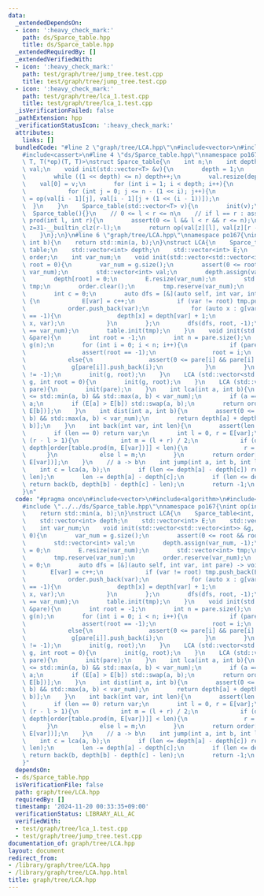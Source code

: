 ```yaml
---
data:
  _extendedDependsOn:
  - icon: ':heavy_check_mark:'
    path: ds/Sparce_table.hpp
    title: ds/Sparce_table.hpp
  _extendedRequiredBy: []
  _extendedVerifiedWith:
  - icon: ':heavy_check_mark:'
    path: test/graph/tree/jump_tree.test.cpp
    title: test/graph/tree/jump_tree.test.cpp
  - icon: ':heavy_check_mark:'
    path: test/graph/tree/lca_1.test.cpp
    title: test/graph/tree/lca_1.test.cpp
  _isVerificationFailed: false
  _pathExtension: hpp
  _verificationStatusIcon: ':heavy_check_mark:'
  attributes:
    links: []
  bundledCode: "#line 2 \"graph/tree/LCA.hpp\"\n#include<vector>\n#include<algorithm>\n\
    #include<cassert>\n#line 4 \"ds/Sparce_table.hpp\"\nnamespace po167{\ntemplate<class\
    \ T, T(*op)(T, T)>\nstruct Sparce_table{\n    int n;\n    int depth;\n    std::vector<std::vector<T>>\
    \ val;\n    void init(std::vector<T> &v){\n        depth = 1;\n        n = v.size();\n\
    \        while ((1 << depth) <= n) depth++;\n        val.resize(depth);\n    \
    \    val[0] = v;\n        for (int i = 1; i < depth; i++){\n            val[i].resize(n);\n\
    \            for (int j = 0; j <= n - (1 << i); j++){\n                val[i][j]\
    \ = op(val[i - 1][j], val[i - 1][j + (1 << (i - 1))]);\n            }\n      \
    \  }\n    }\n    Sparce_table(std::vector<T> v){\n        init(v);\n    }\n  \
    \  Sparce_table(){}\n    // 0 <= l < r <= n\n    // if l == r : assert\n    T\
    \ prod(int l, int r){\n        assert(0 <= l && l < r && r <= n);\n        int\
    \ z=31-__builtin_clz(r-l);\n        return op(val[z][l], val[z][r - (1 << z)]);\n\
    \    }\n};\n}\n#line 6 \"graph/tree/LCA.hpp\"\nnamespace po167{\nint op(int a,\
    \ int b){\n    return std::min(a, b);\n}\nstruct LCA{\n    Sparce_table<int, op>\
    \ table;\n    std::vector<int> depth;\n    std::vector<int> E;\n    std::vector<int>\
    \ order;\n    int var_num;\n    void init(std::vector<std::vector<int>> &g, int\
    \ root = 0){\n        var_num = g.size();\n        assert(0 <= root && root <\
    \ var_num);\n        std::vector<int> val;\n        depth.assign(var_num, -1);\n\
    \        depth[root] = 0;\n        E.resize(var_num);\n        std::vector<int>\
    \ tmp;\n        order.clear();\n        tmp.reserve(var_num);\n        order.reserve(var_num);\n\
    \        int c = 0;\n        auto dfs = [&](auto self, int var, int pare) -> void\
    \ {\n            E[var] = c++;\n            if (var != root) tmp.push_back(E[pare]);\n\
    \            order.push_back(var);\n            for (auto x : g[var]) if (depth[x]\
    \ == -1){\n                depth[x] = depth[var] + 1;\n                self(self,\
    \ x, var);\n            }\n        };\n        dfs(dfs, root, -1);\n        assert(c\
    \ == var_num);\n        table.init(tmp);\n    }\n    void init(std::vector<int>\
    \ &pare){\n        int root = -1;\n        int n = pare.size();\n        std::vector<std::vector<int>>\
    \ g(n);\n        for (int i = 0; i < n; i++){\n            if (pare[i] < 0){\n\
    \                assert(root == -1);\n                root = i;\n            }\n\
    \            else{\n                assert(0 <= pare[i] && pare[i] < n);\n   \
    \             g[pare[i]].push_back(i);\n            }\n        }\n        assert(root\
    \ != -1);\n        init(g, root);\n    }\n    LCA (std::vector<std::vector<int>>\
    \ g, int root = 0){\n        init(g, root);\n    }\n    LCA (std::vector<int>\
    \ pare){\n        init(pare);\n    }\n    int lca(int a, int b){\n        assert(0\
    \ <= std::min(a, b) && std::max(a, b) < var_num);\n        if (a == b) return\
    \ a;\n        if (E[a] > E[b]) std::swap(a, b);\n        return order[table.prod(E[a],\
    \ E[b])];\n    }\n    int dist(int a, int b){\n        assert(0 <= std::min(a,\
    \ b) && std::max(a, b) < var_num);\n        return depth[a] + depth[b] - 2 * depth[lca(a,\
    \ b)];\n    }\n    int back(int var, int len){\n        assert(len <= depth[var]);\n\
    \        if (len == 0) return var;\n        int l = 0, r = E[var];\n        while\
    \ (r - l > 1){\n            int m = (l + r) / 2;\n            if (depth[var] -\
    \ depth[order[table.prod(m, E[var])]] < len){\n                r = m;\n      \
    \      }\n            else l = m;\n        }\n        return order[table.prod(l,\
    \ E[var])];\n    }\n    // a -> b\n    int jump(int a, int b, int len){\n    \
    \    int c = lca(a, b);\n        if (len <= depth[a] - depth[c]) return back(a,\
    \ len);\n        len -= depth[a] - depth[c];\n        if (len <= depth[b] - depth[c])\
    \ return back(b, depth[b] - depth[c] - len);\n        return -1;\n    }\n};\n\n\
    }\n"
  code: "#pragma once\n#include<vector>\n#include<algorithm>\n#include<cassert>\n\
    #include \"../../ds/Sparce_table.hpp\"\nnamespace po167{\nint op(int a, int b){\n\
    \    return std::min(a, b);\n}\nstruct LCA{\n    Sparce_table<int, op> table;\n\
    \    std::vector<int> depth;\n    std::vector<int> E;\n    std::vector<int> order;\n\
    \    int var_num;\n    void init(std::vector<std::vector<int>> &g, int root =\
    \ 0){\n        var_num = g.size();\n        assert(0 <= root && root < var_num);\n\
    \        std::vector<int> val;\n        depth.assign(var_num, -1);\n        depth[root]\
    \ = 0;\n        E.resize(var_num);\n        std::vector<int> tmp;\n        order.clear();\n\
    \        tmp.reserve(var_num);\n        order.reserve(var_num);\n        int c\
    \ = 0;\n        auto dfs = [&](auto self, int var, int pare) -> void {\n     \
    \       E[var] = c++;\n            if (var != root) tmp.push_back(E[pare]);\n\
    \            order.push_back(var);\n            for (auto x : g[var]) if (depth[x]\
    \ == -1){\n                depth[x] = depth[var] + 1;\n                self(self,\
    \ x, var);\n            }\n        };\n        dfs(dfs, root, -1);\n        assert(c\
    \ == var_num);\n        table.init(tmp);\n    }\n    void init(std::vector<int>\
    \ &pare){\n        int root = -1;\n        int n = pare.size();\n        std::vector<std::vector<int>>\
    \ g(n);\n        for (int i = 0; i < n; i++){\n            if (pare[i] < 0){\n\
    \                assert(root == -1);\n                root = i;\n            }\n\
    \            else{\n                assert(0 <= pare[i] && pare[i] < n);\n   \
    \             g[pare[i]].push_back(i);\n            }\n        }\n        assert(root\
    \ != -1);\n        init(g, root);\n    }\n    LCA (std::vector<std::vector<int>>\
    \ g, int root = 0){\n        init(g, root);\n    }\n    LCA (std::vector<int>\
    \ pare){\n        init(pare);\n    }\n    int lca(int a, int b){\n        assert(0\
    \ <= std::min(a, b) && std::max(a, b) < var_num);\n        if (a == b) return\
    \ a;\n        if (E[a] > E[b]) std::swap(a, b);\n        return order[table.prod(E[a],\
    \ E[b])];\n    }\n    int dist(int a, int b){\n        assert(0 <= std::min(a,\
    \ b) && std::max(a, b) < var_num);\n        return depth[a] + depth[b] - 2 * depth[lca(a,\
    \ b)];\n    }\n    int back(int var, int len){\n        assert(len <= depth[var]);\n\
    \        if (len == 0) return var;\n        int l = 0, r = E[var];\n        while\
    \ (r - l > 1){\n            int m = (l + r) / 2;\n            if (depth[var] -\
    \ depth[order[table.prod(m, E[var])]] < len){\n                r = m;\n      \
    \      }\n            else l = m;\n        }\n        return order[table.prod(l,\
    \ E[var])];\n    }\n    // a -> b\n    int jump(int a, int b, int len){\n    \
    \    int c = lca(a, b);\n        if (len <= depth[a] - depth[c]) return back(a,\
    \ len);\n        len -= depth[a] - depth[c];\n        if (len <= depth[b] - depth[c])\
    \ return back(b, depth[b] - depth[c] - len);\n        return -1;\n    }\n};\n\n\
    }"
  dependsOn:
  - ds/Sparce_table.hpp
  isVerificationFile: false
  path: graph/tree/LCA.hpp
  requiredBy: []
  timestamp: '2024-11-20 00:33:35+09:00'
  verificationStatus: LIBRARY_ALL_AC
  verifiedWith:
  - test/graph/tree/lca_1.test.cpp
  - test/graph/tree/jump_tree.test.cpp
documentation_of: graph/tree/LCA.hpp
layout: document
redirect_from:
- /library/graph/tree/LCA.hpp
- /library/graph/tree/LCA.hpp.html
title: graph/tree/LCA.hpp
---
```


